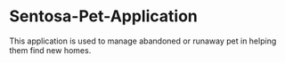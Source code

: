 # Sentosa-Pet-Application
This application is used to manage abandoned or runaway pet in helping them find new homes.
